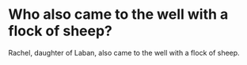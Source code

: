 # Who also came to the well with a flock of sheep?

Rachel, daughter of Laban, also came to the well with a flock of sheep.
